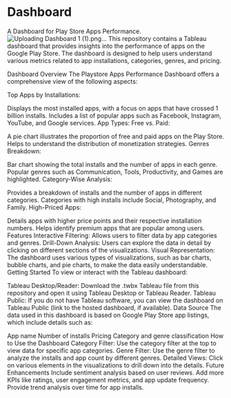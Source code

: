 # Dashboard
A Dashboard for Play Store Apps Performance.
![Uploading Dashboard 1 (1).png…]()
This repository contains a Tableau dashboard that provides insights into the performance of apps on the Google Play Store. The dashboard is designed to help users understand various metrics related to app installations, categories, genres, and pricing.

Dashboard Overview
The Playstore Apps Performance Dashboard offers a comprehensive view of the following aspects:

Top Apps by Installations:

Displays the most installed apps, with a focus on apps that have crossed 1 billion installs.
Includes a list of popular apps such as Facebook, Instagram, YouTube, and Google services.
App Types: Free vs. Paid:

A pie chart illustrates the proportion of free and paid apps on the Play Store.
Helps to understand the distribution of monetization strategies.
Genres Breakdown:

Bar chart showing the total installs and the number of apps in each genre.
Popular genres such as Communication, Tools, Productivity, and Games are highlighted.
Category-Wise Analysis:

Provides a breakdown of installs and the number of apps in different categories.
Categories with high installs include Social, Photography, and Family.
High-Priced Apps:

Details apps with higher price points and their respective installation numbers.
Helps identify premium apps that are popular among users.
Features
Interactive Filtering: Allows users to filter data by app categories and genres.
Drill-Down Analysis: Users can explore the data in detail by clicking on different sections of the visualizations.
Visual Representation: The dashboard uses various types of visualizations, such as bar charts, bubble charts, and pie charts, to make the data easily understandable.
Getting Started
To view or interact with the Tableau dashboard:

Tableau Desktop/Reader: Download the .twbx Tableau file from this repository and open it using Tableau Desktop or Tableau Reader.
Tableau Public: If you do not have Tableau software, you can view the dashboard on Tableau Public (link to the hosted dashboard, if available).
Data Source
The data used in this dashboard is based on Google Play Store app listings, which include details such as:

App name
Number of installs
Pricing
Category and genre classification
How to Use the Dashboard
Category Filter: Use the category filter at the top to view data for specific app categories.
Genre Filter: Use the genre filter to analyze the installs and app count by different genres.
Detailed Views: Click on various elements in the visualizations to drill down into the details.
Future Enhancements
Include sentiment analysis based on user reviews.
Add more KPIs like ratings, user engagement metrics, and app update frequency.
Provide trend analysis over time for app installs.
